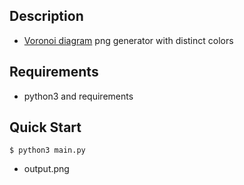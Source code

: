 ## Description
- [Voronoi diagram](https://en.wikipedia.org/wiki/Voronoi_diagram) png generator with distinct colors

## Requirements
- python3 and requirements

## Quick Start
```console
$ python3 main.py
```
- output.png
